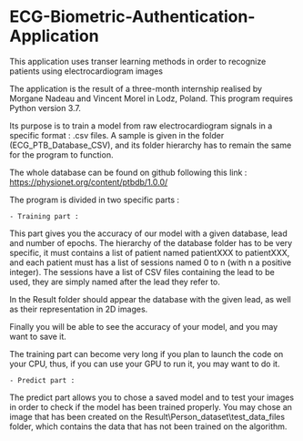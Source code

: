 # ECG-Biometric-Authentication-Application
This application uses transer learning methods in order to recognize patients using electrocardiogram images

The application is the result of a three-month internship realised by Morgane Nadeau and Vincent Morel
in Lodz, Poland.
This program requires Python version 3.7.

Its purpose is to train a model from raw electrocardiogram signals in a specific format : .csv files. 
A sample is given in the folder (ECG_PTB_Database_CSV), and its folder hierarchy has to remain the same
for the program to function.

The whole database can be found on github following this link : 
https://physionet.org/content/ptbdb/1.0.0/


The program is divided in two specific parts :

	- Training part :

This part gives you the accuracy of our model with a given database, lead and number of epochs.
The hierarchy of the database folder has to be very specific, it must contains a list of patient
named patientXXX to patientXXX, and each patient must has a list of sessions named 0 to n (with
n a positive integer). The sessions have a list of CSV files containing the lead to be used, they
are simply named after the lead they refer to.

In the Result folder should appear the database with the given lead, as well as their 
representation in 2D images. 

Finally you will be able to see the accuracy of your model, and you may want to save it.

The training part can become very long if you plan to launch the code on your CPU, thus, if you
can use your GPU to run it, you may want to do it.

	- Predict part :

The predict part allows you to chose a saved model and to test your images in order to check 
if the model has been trained properly. You may chose an image that has been created on the 
Result\Person_dataset\test_data_files folder, which contains the data that has not been
trained on the algorithm.




